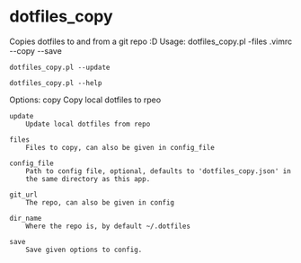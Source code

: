 # dotfiles_copy
Copies dotfiles to and from a git repo :D
Usage:
    dotfiles_copy.pl -files .vimrc --copy --save

    dotfiles_copy.pl --update

    dotfiles_copy.pl --help

Options:
    copy
        Copy local dotfiles to rpeo

    update
        Update local dotfiles from repo

    files
        Files to copy, can also be given in config_file

    config_file
        Path to config file, optional, defaults to 'dotfiles_copy.json' in
        the same directory as this app.

    git_url
        The repo, can also be given in config

    dir_name
        Where the repo is, by default ~/.dotfiles

    save
        Save given options to config.

